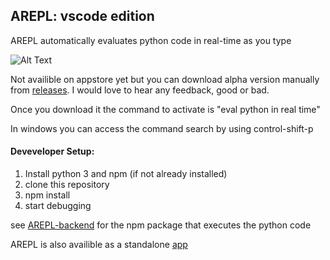 ## AREPL: vscode edition

AREPL automatically evaluates python code in real-time as you type

![Alt Text](https://raw.githubusercontent.com/Almenon/AREPL-vscode/master/example.gif)

Not availible on appstore yet but you can download alpha version manually from [releases](https://github.com/Almenon/AREPL-vscode/releases).  I would love to hear any feedback, good or bad.

Once you download it the command to activate is "eval python in real time"

In windows you can access the command search by using control-shift-p

#### Deveveloper Setup:

1. Install python 3 and npm (if not already installed)
2. clone this repository
3. npm install
4. start debugging

see [AREPL-backend](https://github.com/Almenon/AREPL-backend) for the npm package that executes the python code

AREPL is also availible as a standalone [app](https://github.com/Almenon/AREPL)
